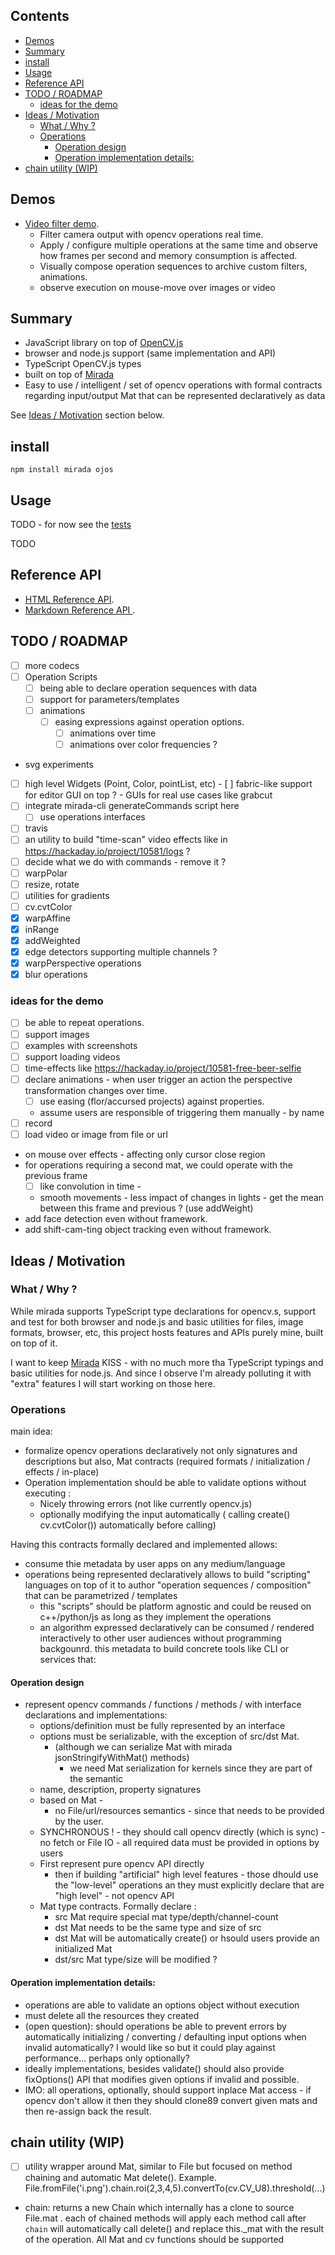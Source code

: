 ## Contents

<!-- toc -->

- [Demos](#demos)
- [Summary](#summary)
- [install](#install)
- [Usage](#usage)
- [Reference API](#reference-api)
- [TODO / ROADMAP](#todo--roadmap)
  * [ideas for the demo](#ideas-for-the-demo)
- [Ideas / Motivation](#ideas--motivation)
  * [What / Why ?](#what--why-)
  * [Operations](#operations)
    + [Operation design](#operation-design)
    + [Operation implementation details:](#operation-implementation-details)
- [chain utility (WIP)](#chain-utility-wip)

<!-- tocstop -->

## Demos

 * [Video filter demo](https://cancerberosgx.github.io/demos/ojos-demo/videoFilterDemo.html). 
   * Filter camera output with opencv operations real time. 
   * Apply / configure multiple operations at the same time and observe how frames per second and memory consumption is affected. 
   * Visually compose operation sequences to archive custom filters, animations.
   * observe execution on mouse-move over images or video

## Summary

 * JavaScript library on top of [OpenCV.js]()
 * browser and node.js support (same implementation and API)
 * TypeScript OpenCV.js types
 * built on top of [Mirada](https://github.com/cancerberoSgx/mirada)
 * Easy to use / intelligent / set of opencv operations with formal contracts regarding input/output Mat that can be represented declaratively as data

See [Ideas / Motivation]() section below.
 
## install

```
npm install mirada ojos
```

## Usage

TODO - for now see the [tests](https://github.com/cancerberoSgx/mirada/tree/master/ojos/test)

TODO

## Reference API

 * [HTML Reference API](https://github.com/cancerberoSgx/demos/tree/master/mirada-opencv-api-md). 
 * [Markdown Reference API ](https://cancerberosgx.github.io/demos/mirada-opencv-api-html/). 

## TODO / ROADMAP
- [ ] more codecs 
- [ ] Operation Scripts
  - [ ] being able to declare operation sequences with data
  - [ ] support for parameters/templates
  - [ ] animations
    - [ ] easing expressions against operation options.
      - [ ] animations over time
      - [ ] animations over color frequencies ?  
- svg experiments
- [ ] high level Widgets (Point, Color, pointList, etc)
      - [ ] fabric-like support for editor GUI  on top ? 
      - GUIs for real use cases like grabcut
- [ ] integrate mirada-cli generateCommands script here
  - [ ] use operations interfaces
- [ ] travis
- [ ] an utility to build "time-scan" video effects like in https://hackaday.io/project/10581/logs ? 
- [ ] decide what we do with commands - remove it ? 
- [ ] warpPolar
- [ ] resize, rotate
- [ ] utilities for gradients
- [ ] cv.cvtColor
- [x] warpAffine
- [x] inRange
- [x] addWeighted
- [x] edge detectors supporting multiple channels ? 
- [x] warpPerspective operations
- [x] blur operations

### ideas for the demo

- [ ] be able to repeat operations.
- [ ] support images 
- [ ] examples with screenshots
- [ ] support loading videos
- [ ] time-effects like https://hackaday.io/project/10581-free-beer-selfie
- [ ] declare animations - when user trigger an action the perspective transformation changes over time.
  - [ ] use easing (flor/accursed projects) against properties.
   * assume users are responsible of triggering them manually - by name
- [ ] record
- [ ] load video or image from file or url
- on mouse over effects - affecting only cursor close region
- for operations requiring a second mat, we could operate with the previous frame
  - [ ] like convolution in time - 
  - smooth movements - less impact of changes in lights - get the mean between this frame and previous ? (use addWeight)
- add face detection even without framework.
- add shift-cam-ting object tracking even without framework.

## Ideas / Motivation


### What / Why ?

While mirada supports TypeScript type declarations for opencv.s, support and test for both browser and node.js and basic utilities for files, image formats, browser, etc, this project hosts features and APIs purely mine, built on top of it. 

I want to keep [Mirada](https://github.com/cancerberoSgx/mirada) KISS - with no much more tha TypeScript typings and basic utilities for node.js. And since I observe I'm already polluting it with "extra" features I will start working on those here. 


### Operations

main idea: 

 * formalize opencv operations declaratively not only signatures and descriptions but also,  Mat contracts (required formats / initialization / effects / in-place)
 * Operation implementation should be able to validate options without executing :
    * Nicely throwing errors (not like currently opencv.js) 
    * optionally modifying the input automatically ( calling create() cv.cvtColor()) automatically before calling)

Having this contracts formally declared and implemented allows:

  * consume thie metadata by user apps on any medium/language 
  * operations being represented declaratively allows to build "scripting" languages on top of it to author "operation sequences / composition" that can be parametrized / templates
     * this "scripts" should be platform agnostic and could be reused on c++/python/js as long as they implement the operations
     * an algorithm expressed declaratively can be consumed / rendered interactively to other user audiences without programming backgounrd. 
  this metadata to build concrete tools like CLI or services that: 


#### Operation design

 * represent opencv commands / functions / methods  / with interface declarations and implementations:
    * options/definition must be fully represented by an interface
    * options must be serializable, with the exception of src/dst Mat. 
       * (although we can serialize Mat with mirada jsonStringifyWithMat() methods)
         * we need Mat serialization for kernels since they are part of the semantic
    * name, description, property signatures
    * based on Mat - 
       * no File/url/resources semantics - since that needs to be provided by the user.
    * SYNCHRONOUS ! - they should call opencv directly (which is sync) - no fetch or File IO - all required data must be provided in options by users
    * First represent pure opencv API directly
       * then if building "artificial" high level features - those dhould use the "low-level" operations an they must explicitly declare that are "high level" - not opencv API
    * Mat type contracts. Formally declare :
      * src Mat require special mat type/depth/channel-count
       * dst Mat needs to be the same type and size of src 
       * dst Mat will be automatically create() or hsould users provide an initialized Mat
       * dst/src Mat type/size will be modified ?

#### Operation implementation details:
  * operations are able to validate an options object without execution
  * must delete all the resources they created
  * (open question): should operations be able to prevent errors by automatically initializing / converting / defaulting input options when invalid automatically? I would like so but it could play against performance... perhaps only optionally?
  * ideally implementations, besides validate() should also  provide fixOptions() API that modifies given options if invalid and possible.
  * IMO: all operations, optionally, should support inplace Mat access - if opencv don't allow it then they should clone89 convert given mats and then re-assign back the result.






## chain utility (WIP)

- [ ] utility wrapper around Mat, similar to File but focused on method chaining and automatic Mat delete(). Example. File.fromFile('i.png').chain.roi(2,3,4,5).convertTo(cv.CV_U8).threshold(...)

 * chain: returns a new Chain which internally has a clone to source File.mat . each of chained methods will apply
each method call after `chain` will automatically call delete() and replace this._mat with the result of the operation. All Mat and cv functions should be supported
